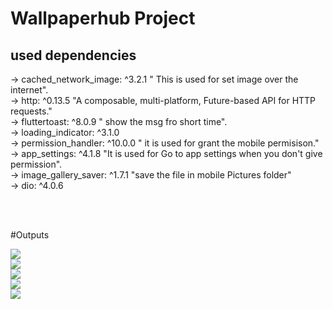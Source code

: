 # Wallpaperhub Project

## used dependencies

   -> cached_network_image: ^3.2.1 " This is used for set image over the internet".
   </br>
   -> http: ^0.13.5  "A composable, multi-platform, Future-based API for HTTP requests."
   </br>
   -> fluttertoast: ^8.0.9 " show the msg fro short time".
   </br>
   -> loading_indicator: ^3.1.0 
   </br>
   -> permission_handler: ^10.0.0  " it is used for grant the mobile permisison."
   </br>
   -> app_settings: ^4.1.8 "It is used for Go to app settings when you don't give permission".
   </br>
   -> image_gallery_saver: ^1.7.1  "save the file in mobile Pictures folder"
   </br>
   -> dio: ^4.0.6
   
   </br>
   </br>
   
   #Outputs
   
   <img src="https://raw.githubusercontent.com/Iamdheeraj22/wallpaperhub/master/Outputs/Screenshot_2022-09-04-13-32-21-232.jpeg"/>
   </br>
   <img src="https://raw.githubusercontent.com/Iamdheeraj22/wallpaperhub/master/Outputs/Screenshot_2022-09-04-13-32-38-314.jpeg"/>
   </br>
   <img src="https://raw.githubusercontent.com/Iamdheeraj22/wallpaperhub/master/Outputs/Screenshot_2022-09-04-13-32-58-331.jpeg"/>
   </br>
   <img src="https://raw.githubusercontent.com/Iamdheeraj22/wallpaperhub/master/Outputs/Screenshot_2022-09-04-13-33-18-233.jpeg"/>
   </br>
   <img src="https://raw.githubusercontent.com/Iamdheeraj22/wallpaperhub/master/Outputs/Screenshot_2022-09-04-13-33-28-828.jpeg"/>
   </br>
